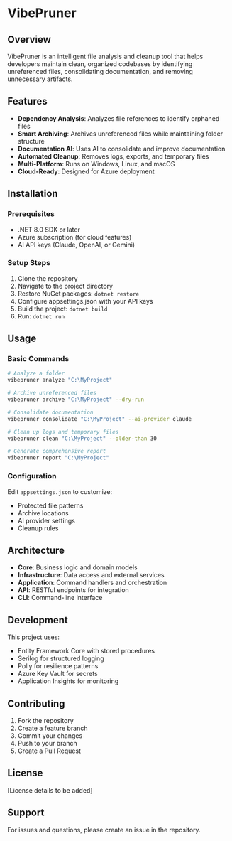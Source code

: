 # VibePruner

## Overview
VibePruner is an intelligent file analysis and cleanup tool that helps developers maintain clean, organized codebases by identifying unreferenced files, consolidating documentation, and removing unnecessary artifacts.

## Features
- **Dependency Analysis**: Analyzes file references to identify orphaned files
- **Smart Archiving**: Archives unreferenced files while maintaining folder structure
- **Documentation AI**: Uses AI to consolidate and improve documentation
- **Automated Cleanup**: Removes logs, exports, and temporary files
- **Multi-Platform**: Runs on Windows, Linux, and macOS
- **Cloud-Ready**: Designed for Azure deployment

## Installation

### Prerequisites
- .NET 8.0 SDK or later
- Azure subscription (for cloud features)
- AI API keys (Claude, OpenAI, or Gemini)

### Setup Steps
1. Clone the repository
2. Navigate to the project directory
3. Restore NuGet packages: `dotnet restore`
4. Configure appsettings.json with your API keys
5. Build the project: `dotnet build`
6. Run: `dotnet run`

## Usage

### Basic Commands
```bash
# Analyze a folder
vibepruner analyze "C:\MyProject"

# Archive unreferenced files
vibepruner archive "C:\MyProject" --dry-run

# Consolidate documentation
vibepruner consolidate "C:\MyProject" --ai-provider claude

# Clean up logs and temporary files
vibepruner clean "C:\MyProject" --older-than 30

# Generate comprehensive report
vibepruner report "C:\MyProject"
```

### Configuration
Edit `appsettings.json` to customize:
- Protected file patterns
- Archive locations
- AI provider settings
- Cleanup rules

## Architecture
- **Core**: Business logic and domain models
- **Infrastructure**: Data access and external services
- **Application**: Command handlers and orchestration
- **API**: RESTful endpoints for integration
- **CLI**: Command-line interface

## Development
This project uses:
- Entity Framework Core with stored procedures
- Serilog for structured logging
- Polly for resilience patterns
- Azure Key Vault for secrets
- Application Insights for monitoring

## Contributing
1. Fork the repository
2. Create a feature branch
3. Commit your changes
4. Push to your branch
5. Create a Pull Request

## License
[License details to be added]

## Support
For issues and questions, please create an issue in the repository.